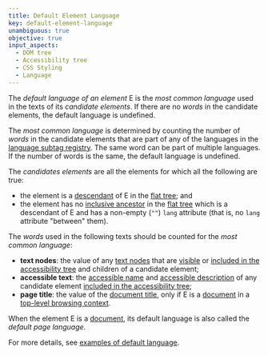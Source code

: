 ```yaml
---
title: Default Element Language
key: default-element-language
unambiguous: true
objective: true
input_aspects:
  - DOM tree
  - Accessibility tree
  - CSS Styling
  - Language
---
```


The _default language of an element_ E is the _most common language_ used in the texts of its _candidate elements_. If there are no _words_ in the candidate elements, the default language is undefined.

The _most common language_ is determined by counting the number of _words_ in the candidate elements that are part of any of the languages in the [language subtag registry][]. The same word can be part of multiple languages. If the number of words is the same, the default language is undefined.

The _candidates elements_ are all the elements for which all the following are true:

- the element is a [descendant][] of E in the [flat tree][]; and
- the element has no [inclusive ancestor][] in the [flat tree][] which is a descendant of E and has a non-empty (`""`) `lang` attribute (that is, no `lang` attribute "between" them).

The _words_ used in the following texts should be counted for the _most common language_:

- **text nodes**: the value of any [text nodes][] that are [visible][] or [included in the accessibility tree][] and children of a candidate element;
- **accessible text**: the [accessible name][] and [accessible description][] of any candidate element [included in the accessibility tree][];
- **page title**: the value of the [document title][], only if E is a [document][] in a [top-level browsing context][].

When the element E is a [document][], its default language is also called the _default page language_.

For more details, see [examples of default language](/pages/examples/default-element-language/).

[accessible description]: https://www.w3.org/TR/accname-1.1/#dfn-accessible-description 'Definition of Accessible description'
[accessible name]: #accessible-name 'Definition of Accessible Name'
[descendant]: https://dom.spec.whatwg.org/#concept-tree-descendant 'DOM definition of Descendant'
[document]: https://dom.spec.whatwg.org/#document-element 'DOM document element, as of 2020/06/05'
[document title]: https://html.spec.whatwg.org/multipage/dom.html#document.title 'HTML document title, as of 2020/06/05'
[flat tree]: https://drafts.csswg.org/css-scoping/#flat-tree 'CSS draft, flat tree, 2020/06/05'
[included in the accessibility tree]: #included-in-the-accessibility-tree 'Definition of Included in the Accessibility Tree'
[inclusive ancestor]: https://dom.spec.whatwg.org/#concept-tree-inclusive-ancestor 'DOM definition of Inclusive Ancestor'
[language subtag registry]: http://www.iana.org/assignments/language-subtag-registry/language-subtag-registry
[text nodes]: https://dom.spec.whatwg.org/#text 'DOM text, as of 2020/06/05'
[top-level browsing context]: https://html.spec.whatwg.org/#top-level-browsing-context 'HTML top-level browsing context, as of 2020/06/05'
[visible]: #visible 'Definition of Visible'
